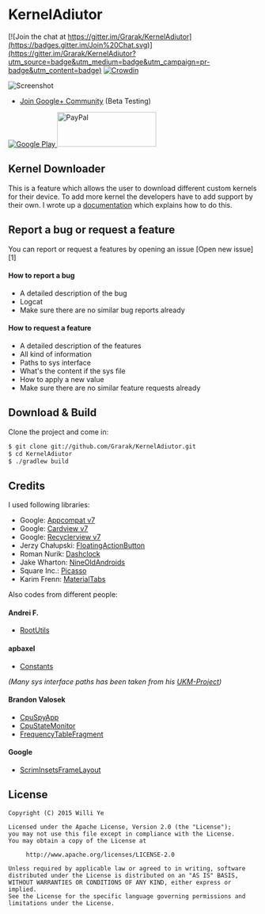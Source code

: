 KernelAdiutor
=============

[![Join the chat at https://gitter.im/Grarak/KernelAdiutor](https://badges.gitter.im/Join%20Chat.svg)](https://gitter.im/Grarak/KernelAdiutor?utm_source=badge&utm_medium=badge&utm_campaign=pr-badge&utm_content=badge)
[![Crowdin](https://d322cqt584bo4o.cloudfront.net/kernel-adiutor/localized.png)](https://crowdin.com/project/kernel-adiutor)

<img alt="Screenshot"
   src="https://raw.githubusercontent.com/Grarak/KernelAdiutor/master/screenshots/screenshot.png" />

* [Join Google+ Community](https://plus.google.com/communities/108445529270785762340) (Beta Testing)

<a href="https://play.google.com/store/apps/details?id=com.grarak.kerneladiutor">
  <img alt="Google Play"
       src="http://developer.android.com/images/brand/en_generic_rgb_wo_60.png" />
</a> <a href="https://www.paypal.com/cgi-bin/webscr?cmd=_s-xclick&hosted_button_id=JSCNTZC4H73JG">
  <img alt="PayPal" width="200" height="70"
       src="https://support.ankama.com/hc/fr/article_attachments/200892097/Paypal.jpg" />
</a>

Kernel Downloader
----------------

This is a feature which allows the user to download different custom kernels for their device. To add more kernel the developers have to add support by their own. I wrote up a [documentation](https://github.com/Grarak/KernelAdiutor/wiki/Adding-Download-Support) which explains how to do this.

Report a bug or request a feature
----------------
You can report or request a features by opening an issue [Open new issue][1]

#### How to report a bug
* A detailed description of the bug
* Logcat
* Make sure there are no similar bug reports already

#### How to request a feature
* A detailed description of the features
* All kind of information
* Paths to sys interface
* What's the content if the sys file
* How to apply a new value
* Make sure there are no similar feature requests already

Download & Build
----------------
Clone the project and come in:

``` bash
$ git clone git://github.com/Grarak/KernelAdiutor.git
$ cd KernelAdiutor
$ ./gradlew build
```

Credits
----------------

I used following libraries:

* Google: [Appcompat v7](https://developer.android.com/tools/support-library/features.html#v7-appcompat)
* Google: [Cardview v7](https://developer.android.com/tools/support-library/features.html#v7-cardview)
* Google: [Recyclerview v7](https://developer.android.com/tools/support-library/features.html#v7-recyclerview)
* Jerzy Chałupski: [FloatingActionButton](https://github.com/futuresimple/android-floating-action-button)
* Roman Nurik: [Dashclock](https://github.com/romannurik/dashclock)
* Jake Wharton: [NineOldAndroids](https://github.com/JakeWharton/NineOldAndroids)
* Square Inc.: [Picasso](https://github.com/square/picasso)
* Karim Frenn: [MaterialTabs](https://github.com/pizza/MaterialTabs)

Also codes from different people:

#### Andrei F.

* [RootUtils](https://github.com/Grarak/KernelAdiutor/blob/master/library/src/main/java/com/kerneladiutor/library/root/RootUtils.java)

#### apbaxel

* [Constants](https://github.com/Grarak/KernelAdiutor/blob/master/app/src/main/java/com/grarak/kerneladiutor/utils/Constants.java)

_(Many sys interface paths has been taken from his [UKM-Project](https://github.com/apbaxel/UKM))_

#### Brandon Valosek

* [CpuSpyApp](https://github.com/Grarak/KernelAdiutor/blob/master/app/src/main/java/com/bvalosek/cpuspy/CpuSpyApp.java)
* [CpuStateMonitor](https://github.com/Grarak/KernelAdiutor/blob/master/app/src/main/java/com/bvalosek/cpuspy/CpuStateMonitor.java)
* [FrequencyTableFragment](https://github.com/Grarak/KernelAdiutor/blob/master/app/src/main/java/com/grarak/kerneladiutor/fragments/information/FrequencyTableFragment.java)

#### Google

* [ScrimInsetsFrameLayout](https://github.com/Grarak/KernelAdiutor/blob/master/app/src/main/java/com/grarak/kerneladiutor/elements/ScrimInsetsFrameLayout.java)

License
----------------

    Copyright (C) 2015 Willi Ye

    Licensed under the Apache License, Version 2.0 (the "License");
    you may not use this file except in compliance with the License.
    You may obtain a copy of the License at

         http://www.apache.org/licenses/LICENSE-2.0

    Unless required by applicable law or agreed to in writing, software
    distributed under the License is distributed on an "AS IS" BASIS,
    WITHOUT WARRANTIES OR CONDITIONS OF ANY KIND, either express or implied.
    See the License for the specific language governing permissions and
    limitations under the License.
